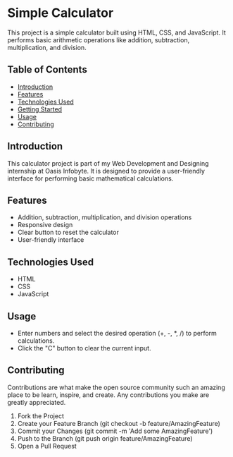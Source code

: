# Simple Calculator

This project is a simple calculator built using HTML, CSS, and JavaScript. It performs basic arithmetic operations like addition, subtraction, multiplication, and division.

## Table of Contents

- [Introduction](#introduction)
- [Features](#features)
- [Technologies Used](#technologies-used)
- [Getting Started](#getting-started)
- [Usage](#usage)
- [Contributing](#contributing)

## Introduction

This calculator project is part of my Web Development and Designing internship at Oasis Infobyte. It is designed to provide a user-friendly interface for performing basic mathematical calculations.

## Features

- Addition, subtraction, multiplication, and division operations
- Responsive design
- Clear button to reset the calculator
- User-friendly interface

## Technologies Used

- HTML
- CSS
- JavaScript

## Usage
 - Enter numbers and select the desired operation (+, -, *, /) to perform calculations.
 - Click the "C" button to clear the current input.

## Contributing

Contributions are what make the open source community such an amazing place to be learn, inspire, and create. Any contributions you make are greatly appreciated.

1. Fork the Project
2. Create your Feature Branch (git checkout -b feature/AmazingFeature)
3. Commit your Changes (git commit -m 'Add some AmazingFeature')
4. Push to the Branch (git push origin feature/AmazingFeature)
5. Open a Pull Request
